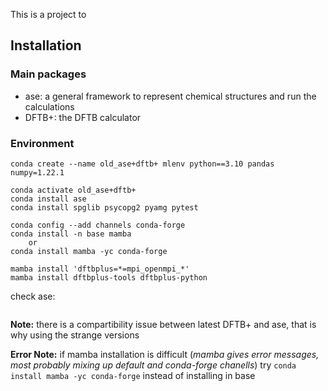 This is a project to 


## Installation 

### Main packages

- ase: a general framework to represent chemical structures and run the calculations
- DFTB+: the DFTB calculator



### Environment


```
conda create --name old_ase+dftb+ mlenv python==3.10 pandas numpy=1.22.1

conda activate old_ase+dftb+ 
conda install ase
conda install spglib psycopg2 pyamg pytest

conda config --add channels conda-forge
conda install -n base mamba
    or 
conda install mamba -yc conda-forge

mamba install 'dftbplus=*=mpi_openmpi_*'
mamba install dftbplus-tools dftbplus-python
```

check ase:
```

```



**Note:** there is a compartibility issue between latest DFTB+ and ase, that is why using the strange versions

**Error Note:** if mamba installation is difficult (*mamba gives error messages, most probably mixing up default and conda-forge chanells*) try `conda install mamba -yc conda-forge` instead of installing in base 